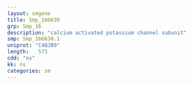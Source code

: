 ```yaml
---
layout: smgene
title: Smp_166630
grp: Smp_16
description: "calcium activated potassium channel subunit"
smp: Smp_166630.1
uniprot: "C4QJB9"
length:   573
cdd: "ns"
kk: ns
categories: sm
---
```

